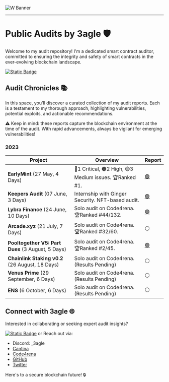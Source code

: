 ![W Banner](https://github.com/0x3agle/audits/assets/91771249/af9f040c-e889-42c2-9bae-3b71959025a1)

---

# Public Audits by 3agle 🛡️
Welcome to my audit repository! I'm a dedicated smart contract auditor, committed to ensuring the integrity and safety of smart contracts in the ever-evolving blockchain landscape.

[![Static Badge](https://img.shields.io/badge/Get%20A%20Quote-white?logo=ethereum&logoColor=black)](https://7pw7xv0vzq2.typeform.com/to/PtOV0uBJ)

## Audit Chronicles 📚
In this space, you'll discover a curated collection of my audit reports. Each is a testament to my thorough approach, highlighting vulnerabilities, potential exploits, and actionable recommendations.

⚠️ Keep in mind: these reports capture the blockchain environment at the time of the audit. With rapid advancements, always be vigilant for emerging vulnerabilities!


### 2023

| Project | Overview | Report |
|---------|----------|--------|
| **EarlyMint** (27 May, 4 Days) | 🚩1 Critical, 🟠2 High, 🟡3 Medium issues. 🏆Ranked #1. | [🟢](https://github.com/0x3agle/audits/blob/main/solo/EarlyMint.md) |
| **Keepers Audit** (07 June, 3 Days) | Internship with Ginger Security. NFT-based audit. | [🟢](https://www.priyamsoni.com/_files/ugd/33a2e5_ced27d705465460a9cd39ab5d9f89098.pdf) |
| **Lybra Finance** (24 June, 10 Days) | Solo audit on Code4rena. 🏆Ranked #44/132. | [🟢](https://github.com/code-423n4/2023-06-lybra-findings/issues/765) |
| **Arcade.xyz** (21 July, 7 Days) | Solo audit on Code4rena. 🏆Ranked #32/60. | ⚪  |
| **Pooltogether V5: Part Duex** (3 August, 5 Days) | Solo audit on Code4rena. 🏆Ranked #2/45. | [🟢](https://github.com/0x3agle/audits/blob/main/solo/PoolTogether_Part2.md) |
| **Chainlink Staking v0.2** (26 August, 18 Days) | Solo audit on Code4rena. (Results Pending) | ⚪ |
| **Venus Prime** (29 September, 6 Days) | Solo audit on Code4rena. (Results Pending) | ⚪ |
| **ENS** (6 October, 6 Days) | Solo audit on Code4rena. (Results Pending) | ⚪ |


## Connect with 3agle 🌐
Interested in collaborating or seeking expert audit insights? 

[![Static Badge](https://img.shields.io/badge/Get%20A%20Quote-white?logo=ethereum&logoColor=black)](https://7pw7xv0vzq2.typeform.com/to/PtOV0uBJ) or Reach out via:

- Discord: _3agle
- [Cantina](https://cantina.xyz/u/3agle)
- [Code4rena](https://code4rena.com/@3agle)
- [GitHub](https://github.com/0x3agle)
- [Twitter](https://twitter.com/X3agleX)

Here's to a secure blockchain future! 🔒

